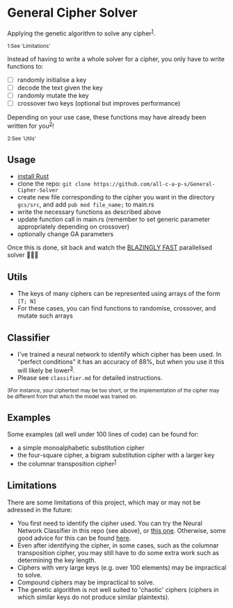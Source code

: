 # General Cipher Solver
Applying the genetic algorithm to solve any cipher<sup>[1](#footnote1)</sup>.

 <sub><a id="footnote1">1</a>:See 'Limitations'</sub>

Instead of having to write a whole solver for a cipher, you only have to write functions to:
- [ ] randomly initialise a key
- [ ] decode the text given the key
- [ ] randomly mutate the key
- [ ] crossover two keys (optional but improves performance)

Depending on your use case, these functions may have already been written for you<sup>[2](#footnote2)</sup>!

 <sub><a id="footnote2">2</a>:See 'Utils'</sub>

## Usage
- [install Rust](https://www.rust-lang.org/)
- clone the repo: ```git clone https://github.com/all-c-a-p-s/General-Cipher-Solver```
- create new file corresponding to the cipher you want in the directory ```gcs/src```, and add ```pub mod file_name;``` to main.rs
- write the necessary functions as described above
- update function call in main.rs (remember to set generic parameter appropriately depending on crossover)
- optionally change GA parameters

Once this is done, sit back and watch the [BLAZINGLY FAST](https://programmerhumor.io/rust-memes/rust-is-blazingly-fast-and-we-wont-shut-up-about-it-f24q) parallelised solver 🚀🚀🚀

## Utils
- The keys of many ciphers can be represented using arrays of the form ```[T; N]```
- For these cases, you can find functions to randomise, crossover, and mutate such arrays

## Classifier
- I've trained a neural network to identify which cipher has been used. In "perfect conditions" it has an accuracy of 88%, but when you use it this will likely be lower<sup>[3](#footnote3)</sup>.
- Please see ```classifier.md``` for detailed instructions.

 <sub><a id="footnote1">3</a>For instance, your ciphertext may be too short, or the implementation of the cipher may be different from that which the model was trained on.</sub>

## Examples
Some examples (all well under 100 lines of code) can be found for:
- a simple monoalphabetic substitution cipher
- the four-square cipher, a bigram substitution cipher with a larger key
- the columnar transposition cipher<sup>[1](#footnote1)</sup>

## Limitations
There are some limitations of this project, which may or may not be adressed in the future:
- You first need to identify the cipher used. You can try the Neural Network Classifier in this repo (see above), or [this one](https://www.cryptool.org/en/cto/ncid/). Otherwise, some good advice for this can be found [here](https://github.com/themaddoctor/BritishNationalCipherChallenge/tree/master/guides).
- Even after identifying the cipher, in some cases, such as the columnar transposition cipher, you may still have to do some extra work such as determining the key length.
- Ciphers with very large keys (e.g. over 100 elements) may be impractical to solve.
- Compound ciphers may be impractical to solve.
- The genetic algorithm is not well suited to 'chaotic' ciphers (ciphers in which similar keys do not produce similar plaintexts).
